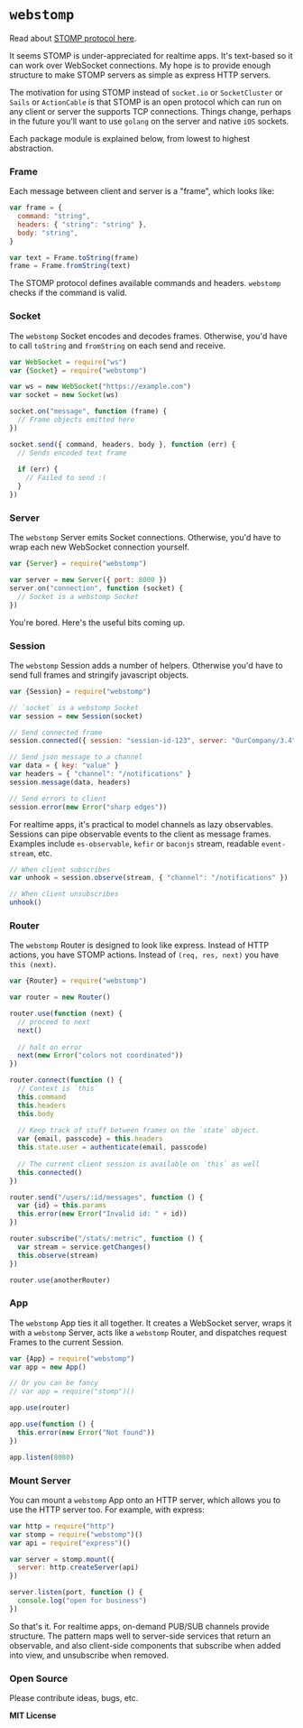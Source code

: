 # `webstomp`

Read about [STOMP protocol here](https://stomp.github.io/index.html). 

It seems STOMP is under-appreciated for realtime apps. It's text-based so it can work over WebSocket connections. My hope is to provide enough structure to make STOMP servers as simple as express HTTP servers. 

The motivation for using STOMP instead of `socket.io` or `SocketCluster` or `Sails` or `ActionCable` is that STOMP is an open protocol which can run on any client or server the supports TCP connections. Things change, perhaps in the future you'll want to use `golang` on the server and native `iOS` sockets. 

Each package module is explained below, from lowest to highest abstraction. 

### Frame

Each message between client and server is a "frame", which looks like:

```js
var frame = {
  command: "string",
  headers: { "string": "string" },
  body: "string",
}

var text = Frame.toString(frame)
frame = Frame.fromString(text)
```

The STOMP protocol defines available commands and headers. `webstomp` checks if the command is valid. 

### Socket

The `webstomp` Socket encodes and decodes frames. Otherwise, you'd have to call `toString` and `fromString` on each send and receive. 

```js
var WebSocket = require("ws")
var {Socket} = require("webstomp")

var ws = new WebSocket("https://example.com")
var socket = new Socket(ws)

socket.on("message", function (frame) {
  // Frame objects emitted here
})

socket.send({ command, headers, body }, function (err) {
  // Sends encoded text frame
  
  if (err) {
    // Failed to send :(
  }
})
```

### Server

The `webstomp` Server emits Socket connections. Otherwise, you'd have to wrap each new WebSocket connection yourself. 

```js
var {Server} = require("webstomp")

var server = new Server({ port: 8000 })
server.on("connection", function (socket) {
  // Socket is a webstomp Socket
})
```

You're bored. Here's the useful bits coming up. 

### Session

The `webstomp` Session adds a number of helpers. Otherwise you'd have to send full frames and stringify javascript objects. 

```js
var {Session} = require("webstomp")

// `socket` is a webstomp Socket
var session = new Session(socket)

// Send connected frame
session.connected({ session: "session-id-123", server: "OurCompany/3.4" })

// Send json message to a channel
var data = { key: "value" }
var headers = { "channel": "/notifications" }
session.message(data, headers)

// Send errors to client
session.error(new Error("sharp edges"))
```

For realtime apps, it's practical to model channels as lazy observables. Sessions can pipe observable events to the client as message frames. Examples include `es-observable`, `kefir` or `baconjs` stream, readable `event-stream`, etc.

```js
// When client subscribes
var unhook = session.observe(stream, { "channel": "/notifications" })

// When client unsubscribes
unhook()
```

### Router

The `webstomp` Router is designed to look like express. Instead of HTTP actions, you have STOMP actions. Instead of `(req, res, next)` you have `this (next)`.

```js
var {Router} = require("webstomp")

var router = new Router()

router.use(function (next) {
  // proceed to next
  next()
  
  // halt on error
  next(new Error("colors not coordinated"))
})

router.connect(function () {
  // Context is `this`
  this.command
  this.headers
  this.body
  
  // Keep track of stuff between frames on the `state` object. 
  var {email, passcode} = this.headers
  this.state.user = authenticate(email, passcode)
  
  // The current client session is available on `this` as well
  this.connected()
})

router.send("/users/:id/messages", function () {
  var {id} = this.params
  this.error(new Error("Invalid id: " + id))
})

router.subscribe("/stats/:metric", function () {
  var stream = service.getChanges()
  this.observe(stream)
})

router.use(anotherRouter)
```

### App

The `webstomp` App ties it all together. It creates a WebSocket server, wraps it with a `webstomp` Server, acts like a `webstomp` Router, and dispatches request Frames to the current Session. 

```js
var {App} = require("webstomp")
var app = new App()

// Or you can be fancy
// var app = require("stomp")()

app.use(router)

app.use(function () {
  this.error(new Error("Not found"))
})

app.listen(8080)
```

### Mount Server

You can mount a `webstomp` App onto an HTTP server, which allows you to use the HTTP server too. For example, with express:

```js
var http = require("http")
var stomp = require("webstomp")()
var api = require("express")()

var server = stomp.mount({
  server: http.createServer(api)
})

server.listen(port, function () {
  console.log("open for business")
})
```

So that's it. For realtime apps, on-demand PUB/SUB channels provide structure. The pattern maps well to server-side services that return an observable, and also client-side components that subscribe when added into view, and unsubscribe when removed. 

### Open Source

Please contribute ideas, bugs, etc. 

**MIT License**
